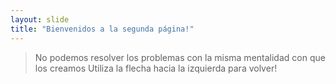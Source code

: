 ```yaml
---
layout: slide
title: "Bienvenidos a la segunda página!"
---
```

> No podemos resolver los problemas con la misma mentalidad con que los creamos
Utiliza la flecha hacia la izquierda para volver!
